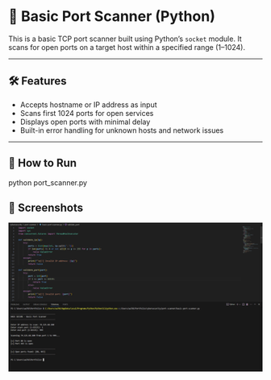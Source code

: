 # 🔐 Basic Port Scanner (Python)

This is a basic TCP port scanner built using Python’s `socket` module. It scans for open ports on a target host within a specified range (1–1024).

---

## 🛠️ Features

- Accepts hostname or IP address as input
- Scans first 1024 ports for open services
- Displays open ports with minimal delay
- Built-in error handling for unknown hosts and network issues

---

## 🚀 How to Run

python port_scanner.py

## 📸 Screenshots

![Running](./Running.png)